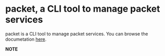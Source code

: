 # packet, a CLI tool to manage packet services

packet is a CLI tool to manage packet services. You can browse the documetation [here](doc/packet.md).

**NOTE**
